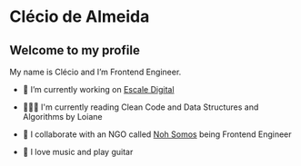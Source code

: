 # Clécio de Almeida
## Welcome to my profile

My name is Clécio and I’m Frontend Engineer.

* 🔭 I’m currently working on [Escale Digital](http://escale.com.br)

* 👨🏽‍💻 I'm currently reading Clean Code and Data Structures and Algorithms by Loiane

* 👯 I collaborate with an NGO called [Noh Somos](https://www.nohssomos.com.br) being Frontend Engineer

* 🎸 I love music and play guitar

